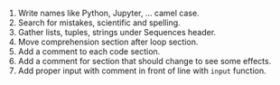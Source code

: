 1. Write names like Python, Jupyter, ... camel case.
2. Search for mistakes, scientific and spelling.
3. Gather lists, tuples, strings under Sequences header.
4. Move comprehension section after loop section.
5. Add a comment to each code section.
6. Add a comment for section that should change to see some effects.
7. Add proper input with comment in front of line with `input` function.

